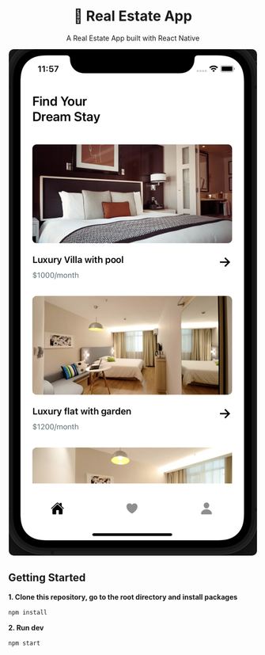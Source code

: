 <h1 align="center"><b>🏡 Real Estate App</b></h1>
<p align="center">
  A Real Estate App built with React Native
</p>

<p align="center">
  <img src="./assets/home.png" style="border-radius: 10px;" />
</p>


## Getting Started

**1. Clone this repository, go to the root directory and install packages**

```bash
npm install
```

**2. Run dev**

```bash
npm start
```
